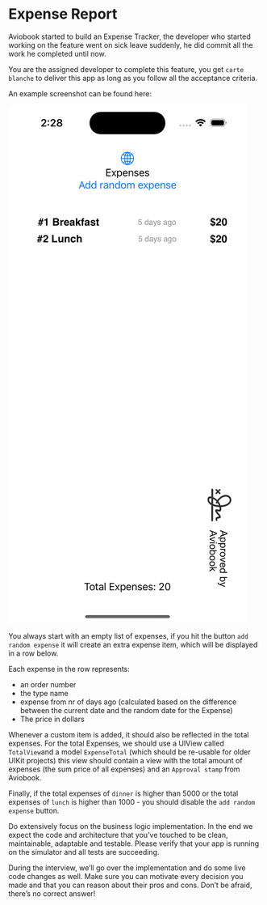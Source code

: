 # Expense Report

Aviobook started to build an Expense Tracker, the developer who started working on the feature went on sick leave suddenly, he did commit all the work he completed until now.

You are the assigned developer to complete this feature, you get `carte blanche` to deliver this app as long as you follow all the acceptance criteria.

An example screenshot can be found here:

![screen-example](screen-example.png)

You always start with an empty list of expenses, if you hit the button `add random expense` it will create an extra expense item, which will be displayed in a row below.

Each expense in the row represents:
* an order number
* the type name
* expense from nr of days ago (calculated based on the difference between the current date and the random date for the Expense)
* The price in dollars

Whenever a custom item is added, it should also be reflected in the total expenses. For the total Expenses, we should use a UIView called `TotalView`and a model `ExpenseTotal` (which should be re-usable for older UIKit projects) this view should contain a view with the total amount of expenses (the sum price of all expenses) and an `Approval stamp` from Aviobook.

Finally, if the total expenses of `dinner` is higher than 5000 or the total expenses of `lunch` is higher than 1000 - you should disable the `add random expense` button.

Do extensively focus on the business logic implementation. In the end we expect the code and architecture that you’ve touched to be clean, maintainable, adaptable and testable. Please verify that your app is running on the simulator and all tests are succeeding.

During the interview, we’ll go over the implementation and do some live code changes as well. Make sure you can motivate every decision you made and that you can reason about their pros and cons. Don’t be afraid, there’s no correct answer!